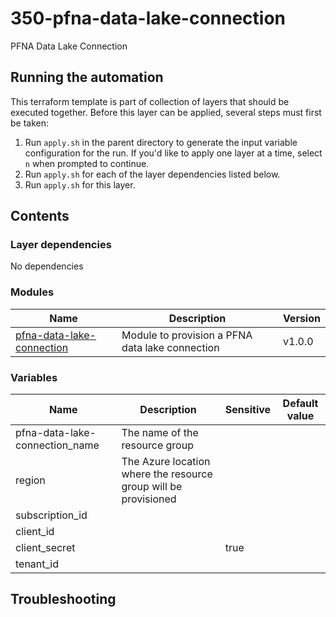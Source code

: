 # 350-pfna-data-lake-connection

PFNA Data Lake Connection

## Running the automation

This terraform template is part of collection of layers that should be executed together. Before this layer
can be applied, several steps must first be taken:

1. Run `apply.sh` in the parent directory to generate the input variable configuration for the run. If you'd like to apply one layer at a time, select `n` when prompted to continue.
2. Run `apply.sh` for each of the layer dependencies listed below.
3. Run `apply.sh` for this layer.

## Contents

### Layer dependencies


No dependencies

### Modules

| Name | Description | Version |
|------|-------------|---------|
| [pfna-data-lake-connection](https://github.com/Client-Engineering-Industry-Squad-1/terraform-pfna-data-lake-connection) | Module to provision a PFNA data lake connection | v1.0.0 |

### Variables

| Name | Description | Sensitive | Default value |
|------|-------------|-----------|---------------|
| pfna-data-lake-connection_name | The name of the resource group |  |  |
| region | The Azure location where the resource group will be provisioned |  |  |
| subscription_id |  |  |  |
| client_id |  |  |  |
| client_secret |  | true |  |
| tenant_id |  |  |  |

## Troubleshooting

